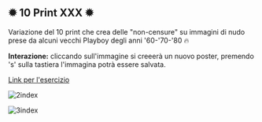 ✹ 10 Print XXX ✹
---
Variazione del 10 print che crea delle "non-censure" su immagini di nudo prese da alcuni vecchi Playboy degli anni '60-'70-'80 🔥

**Interazione:** cliccando sull'immagine si creeerà un nuovo poster, premendo 's' sulla tastiera l'immagina potrà essere salvata.

[Link per l'esercizio](https://editor.p5js.org/irene.crln/full/sattVpDtd)

![2index](https://user-images.githubusercontent.com/79697764/114805032-8f566a00-9da2-11eb-9bd2-3a01f3790c47.png)

![3index](https://user-images.githubusercontent.com/79697764/114805038-91202d80-9da2-11eb-89c4-d3506fa3e80b.png)

